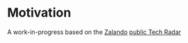 # Motivation
A work-in-progress based on the [Zalando](http://zalando.de) [public Tech
Radar](http://zalando.github.io/tech-radar/) 
